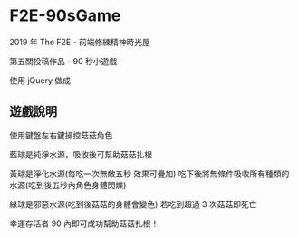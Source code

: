 # F2E-90sGame

2019 年 The F2E - 前端修練精神時光屋

第五關投稿作品 - 90 秒小遊戲

使用 jQuery 做成

## 遊戲說明

使用鍵盤左右鍵操控菇菇角色

藍球是純淨水源，吸收後可幫助菇菇扎根

黃球是淨化水源(每吃一次無敵五秒 效果可疊加)
吃下後將無條件吸收所有種類的水源(吃到後五秒內角色身體閃爍)

綠球是邪惡水源(吃到後菇菇的身體會變色) 若吃到超過 3 次菇菇即死亡

幸運存活者 90 內即可成功幫助菇菇扎根！
